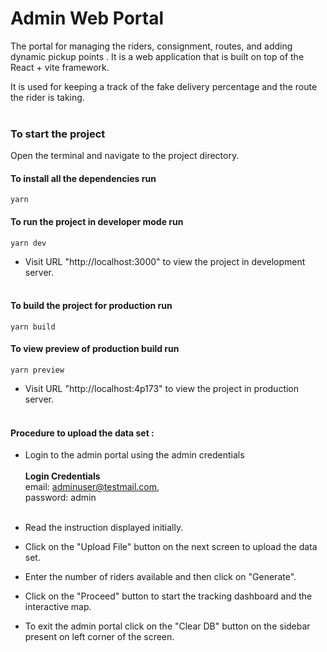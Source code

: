# <b> Admin Web Portal </b>

The portal for managing the riders, consignment, routes, and adding dynamic pickup points . It is a web application that is built on top of the React + vite framework.

It is used for keeping a track of the  fake delivery percentage and the route the rider is taking. <br/> <br/>

### <b> To start the project </b> 
 Open the terminal and navigate to the project directory.

#### <b> To install all the dependencies  run</b>

  ``` 
  yarn
  ```
#### <b> To run the project in developer mode run</b>

  ```
  yarn dev
  ```

* Visit URL "http://localhost:3000" to view the project in development server. <br/> <br/>
#### <b>To build the project for production run</b>
  

```
yarn build
```

#### <b>To view preview of production build run</b>

```
yarn preview
``` 

* Visit URL "http://localhost:4p173" to view the project in production server. <br> <br>

#### <b> Procedure to upload the data set :</b>
* Login to the admin portal using the admin credentials  <br/><br/> <b>Login Credentials</b> <br/> email: adminuser@testmail.com, <br/> password: admin <br/> <br/>
 

* Read the instruction displayed initially.
* Click on the "Upload File" button on the next screen to upload the data set.
* Enter the number of riders available and then click on "Generate".
* Click on the "Proceed" button to start the tracking dashboard and the interactive map. 
* To exit the admin portal click on the "Clear DB" button on the sidebar present on left corner of the screen. <br/><br/>


